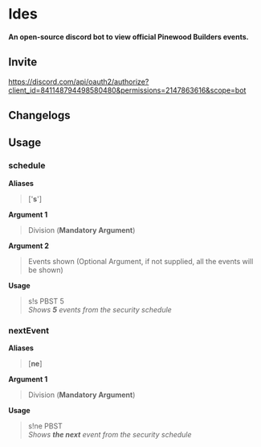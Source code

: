 # Ides
#### An open-source discord bot to view official Pinewood Builders events.
## Invite
https://discord.com/api/oauth2/authorize?client_id=841148794498580480&permissions=2147863616&scope=bot
## Changelogs

## Usage

### **schedule**
**Aliases**  
> ['**s**']

**Argument 1**
> Division (**Mandatory Argument**)

**Argument 2**
> Events shown (Optional Argument, if not supplied, all the events will be shown)

**Usage**
> s!s PBST 5  
> *Shows **5** events from the security schedule*

### nextEvent
**Aliases**
> [**ne**]

**Argument 1**
> Division (**Mandatory Argument**)
 
**Usage**
> s!ne PBST  
> *Shows **the next** event from the security schedule*

